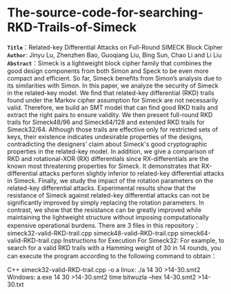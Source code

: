 # The-source-code-for-searching-RKD-Trails-of-Simeck
**`Title`**：Related-key Differential Attacks on Full-Round SIMECK Block Cipher    
**`Author`**: Jinyu Lu, Zhenzhen Bao, Guoqiang Liu, Bing Sun, Chao Li and Li Liu   
**`Abstract`**：Simeck is a lightweight block cipher family that combines the good design components from both Simon and Speck to be even more compact and efficient. So far, Simeck benefits from Simon’s analysis due to its similarities with Simon. In this paper, we analyze the security of Simeck in the related-key model. We find that related-key differential (RKD) trails found under the Markov cipher assumption for Simeck are not necessarily valid. Therefore, we build an SMT model that can find good RKD trails and extract the right pairs to ensure validity. We then present full-round RKD trails for Simeck48/96 and Simeck64/128 and extended RKD trails for Simeck32/64. Although those trails are effective only for restricted sets of keys, their existence indicates undesirable properties of the designs, contradicting the designers’ claim about Simeck's good cryptographic properties in the related-key model. In addition, we give a comparison of RKD and rotational-XOR (RX) differentials since RX-differentials are the known most threatening properties for Simeck. It demonstrates that RX-differential attacks perform slightly inferior to related-key differential attacks in Simeck. Finally, we study the impact of the rotation parameters on the related-key differential attacks. Experimental results show that the resistance of Simeck against related-key differential attacks can not be significantly improved by simply replacing the rotation parameters. In contrast, we show that the resistance can be greatly improved while maintaining the lightweight structure without imposing computationally expensive operational burdens.
There are 3 files in this repository：
simeck32-valid-RKD-trail.cpp
simeck48-valid-RKD-trail.cpp
simeck64-valid-RKD-trail.cpp
Instructions for Execution
For Simeck32:
For example, to search for a valid RKD trails with a Hamming weight of 30 in 14 rounds, you can execute the program according to the following command to obtain：

C++ simeck32-valid-RKD-trail.cpp -o a
linux: ./a 14 30 >14-30.smt2  Windows: a.exe 14 30 >14-30.smt2
time bitwuzla –hex 14-30.smt2 >14-30.txt
